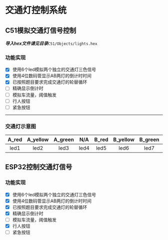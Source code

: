 # 交通灯控制系统

## C51模拟交通灯信号控制

***导入hex文件请见目录***```C51/Objects/lights.hex```

### 功能实现

- [x] 使用6个led模拟两个独立的交通灯三色信号
- [x] 使用4位数码管显示AB两灯的倒计时时间
- [x] 已按照题目要求完成交通灯的轮替循环
- [ ] 精确显示倒计时
- [ ] 模拟车流量，阈值触发
- [ ] 行人按钮
- [ ] 紧急按钮

---

### 交通灯示意图

| **A_red** | **A_yellow** | **A_green** | **N/A** | **B_red** | **B_yellow** | **B_green** | **N/A** |
|:---------:|:------------:|:-----------:|:-------:|:---------:|:------------:|:-----------:|:-------:|
|    led1   |     led2     |     led3    |   led4  |    led5   |     led6     |     led7    |   led8  |

## ESP32控制交通灯信号

### 功能实现

- [x] 使用6个led模拟两个独立的交通灯三色信号
- [x] 使用4位数码管显示AB两灯的倒计时时间
- [x] 已按照题目要求完成交通灯的轮替循环
- [x] 精确显示倒计时
- [ ] 模拟车流量，阈值触发
- [x] 行人按钮
- [ ] 紧急按钮
